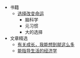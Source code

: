 <!-- _sidebar.md -->

- 书籍
  - [选择改变命运](/README.md) <!--注意这里是相对路径-->
    - 脑科学
    - 元习惯
    - 大的选择 
- 文章精选
  - [有关成长，我能想到就这么多](/article/成长.md)
  - [能指导生活的经济学](/article/经济学.md)
